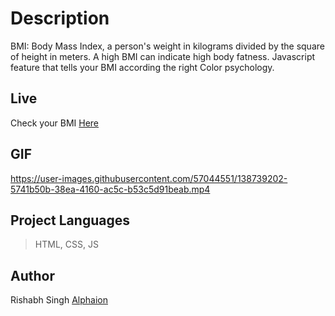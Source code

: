 # Description
BMI: Body Mass Index, a person's weight in kilograms divided by the square of height in meters. A high BMI can indicate high body fatness. Javascript feature that tells your BMI according the right Color psychology.
## Live
Check your BMI [Here](https://alphaion.github.io/findBMI/)

## GIF
https://user-images.githubusercontent.com/57044551/138739202-5741b50b-38ea-4160-ac5c-b53c5d91beab.mp4

## Project Languages
> HTML,
> CSS,
> JS
## Author
Rishabh Singh
[Alphaion](https://github.com/alphaion)
